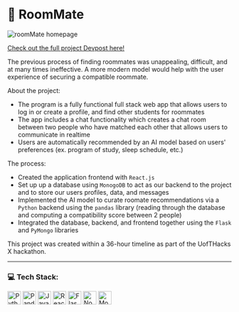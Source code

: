 # 🏡 RoomMate 

![roomMate homepage](https://github.com/maanikg/RoomMateUofT/assets/98338848/1007b874-53f9-44e6-a36e-bd7bc4077af9)

[Check out the full project Devpost here!](https://devpost.com/software/roommate-w51k46)

The previous process of finding roommates was unappealing, difficult, and at many times ineffective. A more modern model would help with the user experience of securing a compatible roommate.

About the project:
- The program is a fully functional full stack web app that allows users to log in or create a profile, and find other students for roommates
- The app includes a chat functionality which creates a chat room between two people who have matched each other that allows users to communicate in realtime
- Users are automatically recommended by an AI model based on users' preferences (ex. program of study, sleep schedule, etc.)

The process:
- Created the application frontend with `React.js`
- Set up up a database using `MonogoDB` to act as our backend to the project and to store our users profiles, data, and messages
- Implemented the AI model to curate roomate recommendations via a `Python` backend using the `pandas` library (reading through the database and computing a compatibility score between 2 people)
- Integrated the database, backend, and frontend together using the `Flask` and `PyMongo` libraries

This project was created within a 36-hour timeline as part of the UofTHacks X hackathon.

----

### 💻 Tech Stack: 
<img src="https://img.shields.io/badge/-Python-3776AB?style=flat&logo=python&logoColor=ffdd55" height="30" alt = "Python" /> <img src="https://img.shields.io/badge/-pandas-150458?style=flat&logo=pandas&logoColor=white" height="30" alt = "Pandas" />
<img src="https://img.shields.io/badge/-JavaScript-31322f?style=flat&logo=javascript&logoColor=F7DF1E" height="30" alt = "Javascript"/>
<img src="https://img.shields.io/badge/-ReactJS-61DAFB?style=flat&logo=react&logoColor=282c34" height="30" alt = "ReactJS" /> 
<img src="https://img.shields.io/badge/-Flask-black?style=flat&logo=flask&logoColor=white" height="30" alt = "Flask" />
<img src="https://img.shields.io/badge/-Node.js-333333?style=flat&logo=node.js&logoColor=77b65d" height="30" alt = "NodeJS" />
<img src="https://img.shields.io/badge/-MongoDB-47A248?style=flat&logo=mongodb&logoColor=darkgreen" height="30" alt = "MongoDB" />
